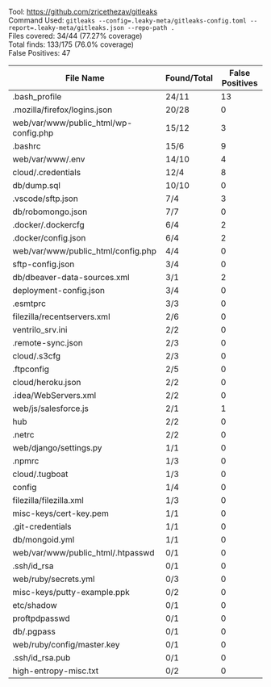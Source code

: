 Tool: https://github.com/zricethezav/gitleaks  
Command Used: `gitleaks --config=.leaky-meta/gitleaks-config.toml --report=.leaky-meta/gitleaks.json --repo-path .`  
Files covered: 34/44 (77.27% coverage)  
Total finds: 133/175 (76.0% coverage)  
False Positives: 47  

File Name                              |  Found/Total   | False Positives |
---------------------------------------|----------------|-----------------|
.bash_profile                          | 24/11 | 13
.mozilla/firefox/logins.json           | 20/28 | 0
web/var/www/public_html/wp-config.php  | 15/12 | 3
.bashrc                                | 15/6 | 9
web/var/www/.env                       | 14/10 | 4
cloud/.credentials                     | 12/4 | 8
db/dump.sql                            | 10/10 | 0
.vscode/sftp.json                      | 7/4 | 3
db/robomongo.json                      | 7/7 | 0
.docker/.dockercfg                     | 6/4 | 2
.docker/config.json                    | 6/4 | 2
web/var/www/public_html/config.php     | 4/4 | 0
sftp-config.json                       | 3/4 | 0
db/dbeaver-data-sources.xml            | 3/1 | 2
deployment-config.json                 | 3/4 | 0
.esmtprc                               | 3/3 | 0
filezilla/recentservers.xml            | 2/6 | 0
ventrilo_srv.ini                       | 2/2 | 0
.remote-sync.json                      | 2/3 | 0
cloud/.s3cfg                           | 2/3 | 0
.ftpconfig                             | 2/5 | 0
cloud/heroku.json                      | 2/2 | 0
.idea/WebServers.xml                   | 2/2 | 0
web/js/salesforce.js                   | 2/1 | 1
hub                                    | 2/2 | 0
.netrc                                 | 2/2 | 0
web/django/settings.py                 | 1/1 | 0
.npmrc                                 | 1/3 | 0
cloud/.tugboat                         | 1/3 | 0
config                                 | 1/4 | 0
filezilla/filezilla.xml                | 1/3 | 0
misc-keys/cert-key.pem                 | 1/1 | 0
.git-credentials                       | 1/1 | 0
db/mongoid.yml                         | 1/1 | 0
web/var/www/public_html/.htpasswd      | 0/1 | 0
.ssh/id_rsa                            | 0/1 | 0
web/ruby/secrets.yml                   | 0/3 | 0
misc-keys/putty-example.ppk            | 0/2 | 0
etc/shadow                             | 0/1 | 0
proftpdpasswd                          | 0/1 | 0
db/.pgpass                             | 0/1 | 0
web/ruby/config/master.key             | 0/1 | 0
.ssh/id_rsa.pub                        | 0/1 | 0
high-entropy-misc.txt                  | 0/2 | 0
